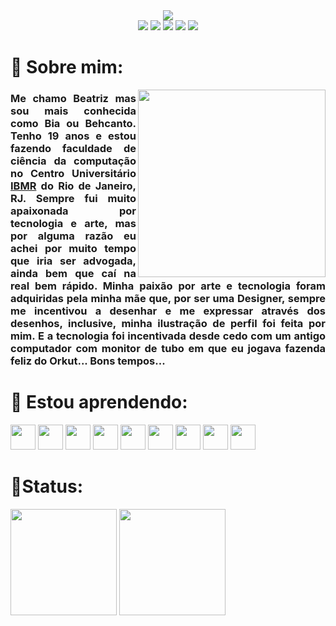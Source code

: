 <div align="center">
<img src="https://c.tenor.com/jR2kBULbQT0AAAAi/welcome-discord.gif">
<div>
<a href="https://twitter.com/behcanto" target"_blank"><img src="https://img.shields.io/badge/Twitter-c38e70?style=for-the-badge&logo=twitter&logoColor=white" target="_blank"></a>
<a href="https://www.youtube.com/BehCanto" target="_blank"><img src="https://img.shields.io/badge/YouTube-b07d62?style=for-the-badge&logo=youtube&logoColor=white" target="_blank"></a>
<a href="https://instagram.com/behcanto" target="_blank"><img src="https://img.shields.io/badge/Instagram-9d6b53?style=for-the-badge&logo=instagram&logoColor=white" target="_blank"></a>
<a href = "mailto:beatrizpessoadeoliveira@gmail.com"><img src="https://img.shields.io/badge/Gmail-8a5a44?style=for-the-badge&logo=gmail&logoColor=white" target="_blank"></a>
<a href="https://www.linkedin.com/in/beatriz-pess%C3%B4a-de-oliveira-55898322a/" target="_blank"><img src="https://img.shields.io/badge/Linkedin-774936?style=for-the-badge&logo=linkedin&logoColor=white" target="_blank"></a>   
</div>
  </div>

<h1> 🦋 Sobre mim: </h1>

<img src="https://c.tenor.com/Rh2GZjVhteYAAAAi/tonton-friends-tonton.gif" align="right" width="300px">

<h3 align="justify" > Me chamo Beatriz mas sou mais conhecida como Bia ou Behcanto. Tenho 19 anos e estou fazendo faculdade de ciência da computação no Centro Universitário <a href="https://www.ibmr.br/" target="_blank">IBMR</a> do Rio de Janeiro, RJ. Sempre fui muito apaixonada por tecnologia e arte, mas por alguma razão eu achei por muito tempo que iria ser advogada, ainda bem que caí na real bem rápido. Minha paixão por arte e tecnologia foram adquiridas pela minha mãe que, por ser uma Designer, sempre me incentivou a desenhar e me expressar através dos desenhos, inclusive, minha ilustração de perfil foi feita por mim. E a tecnologia foi incentivada desde cedo com um antigo computador com monitor de tubo em que eu jogava fazenda feliz do Orkut... Bons tempos...</h3>

# 🦋 Estou aprendendo:

<div>
<img src="https://cdn.jsdelivr.net/gh/devicons/devicon/icons/html5/html5-original.svg" width="40" height="40"/>
<img src="https://cdn.jsdelivr.net/gh/devicons/devicon/icons/css3/css3-plain.svg"  width="40" height="40"/>
<img src="https://cdn.jsdelivr.net/gh/devicons/devicon/icons/javascript/javascript-original.svg" width="40" height="40"/>
<img src="https://cdn.jsdelivr.net/gh/devicons/devicon/icons/nodejs/nodejs-original.svg" width="40" height="40"/>
<img src="https://cdn.jsdelivr.net/gh/devicons/devicon/icons/php/php-plain.svg" width="40" height="40"/>
<img src="https://cdn.jsdelivr.net/gh/devicons/devicon/icons/python/python-plain.svg" width="40" height="40"/>
<img src="https://cdn.jsdelivr.net/gh/devicons/devicon/icons/git/git-original.svg" width="40" height="40" >
<img src="https://cdn.jsdelivr.net/gh/devicons/devicon/icons/photoshop/photoshop-plain.svg" width="40" height="40"/>
<img src="https://cdn.jsdelivr.net/gh/devicons/devicon/icons/illustrator/illustrator-plain.svg"  width="40" height="40"/>
</div>


# 🦋Status:

<div>
<a href="https://github.com/Behcanto"target="_blank"></a>
<img height="170em" src="https://github-readme-stats.vercel.app/api/top-langs/?username=Behcanto&layout=compact&langs_count=7&theme=onedark"/>
<img height="170em" src="https://github-readme-stats.vercel.app/api?username=Behcanto&show_icons=true&theme=onedark&include_all_commits=true&count_private=true"/>
</div>
